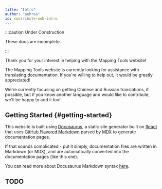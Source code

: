```yaml
---
title: "Intro"
author: "aehrea"
id: contribute-web-intro
---
```


:::caution Under Construction

These docs are incomplete.

:::

Thank you for your interest in helping with the Mapping Tools website!

The Mapping Tools website is currently looking for assistance with translating documentation. If you're willing to help out, it would be greatly appreciated!

We're currently focusing on getting Chinese and Russian translations, if possible, but if you know another language and would like to contribute, we'll be happy to add it too!

## Getting Started {#getting-started}

This website is built using [Docusaurus](https://v2.docusaurus.io/), a static site generator built on [React](https://reactjs.org/) that uses [GitHub Flavored Markdown](https://guides.github.com/features/mastering-markdown/) parsed by [MDX](https://mdxjs.com/) to generate documentation pages.

If that sounds complicated - put it simply, documentation files are written in Markdown (or MDX), and are automatically converted into the documentation pages (like this one).

You can read more about Docusaurus Markdown syntax [here](https://v2.docusaurus.io/docs/markdown-features/).

## TODO